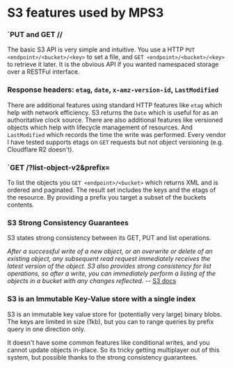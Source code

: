# S3 features used by MPS3

### `PUT and GET /<bucket>/<key>

The basic S3 API is very simple and intuitive. You use a HTTP `PUT <endpoint>/<bucket>/<key>` to set a file, and `GET <endpoint>/<bucket>/<key>` to retrieve it later. It is the obvious API if you wanted namespaced storage over a RESTFul interface. 

### Response headers: `etag`, `date`, `x-amz-version-id`, `LastModified`

There are additional features using standard HTTP features like `etag` which help with network efficiency. S3 returns the `Date` which is useful for as an authoritative clock source. There are also additional features like versioned objects which help with lifecycle management of resources. And `LastModified` which records the time the write was performed. Every vendor I have tested supports etags on `GET` requests but not object versioning (e.g. Cloudflare R2 doesn't).

### `GET /<bucket>?list-object-v2&prefix=<PREFIX> 

To list the objects you `GET <endpoint>/<bucket>` which returns XML and is ordered and paginated. The result set includes the keys and the etags of the resource. By providing a prefix you target a subset of the buckets contents.

### S3 Strong Consistency Guarantees

S3 states strong consistency between its GET, PUT and list operations.

*After a successful write of a new object, or an overwrite or delete of an existing object, any subsequent read request immediately receives the latest version of the object. S3 also provides strong consistency for list operations, so after a write, you can immediately perform a listing of the objects in a bucket with any changes reflected.* -- [S3 docs](https://aws.amazon.com/s3/consistency/)

### S3 is an Immutable Key-Value store with a single index

S3 is an immutable key value store for (potentially very large) binary blobs. The keys are limited in size (1kb), but you can to range queries by prefix query in one direction only.

It doesn't have some common features like conditional writes, and you cannot update objects in-place. So its tricky getting multiplayer out of this system, but possible thanks to the strong consistency guarantees.